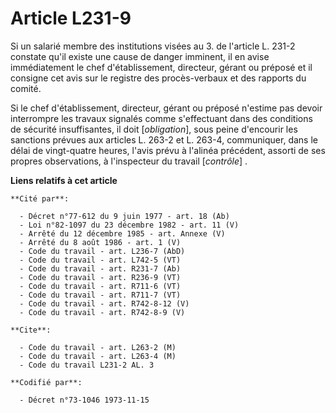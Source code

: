 # Article L231-9

Si un salarié membre des institutions visées au 3. de l'article L. 231-2 constate qu'il existe une cause de danger imminent,
il en avise immédiatement le chef d'établissement, directeur, gérant ou préposé et il consigne cet avis sur le registre des
procès-verbaux et des rapports du comité.

Si le chef d'établissement, directeur, gérant ou préposé n'estime pas devoir interrompre les travaux signalés comme
s'effectuant dans des conditions de sécurité insuffisantes, il doit [*obligation*], sous peine d'encourir les sanctions
prévues aux articles L. 263-2 et L. 263-4, communiquer, dans le délai de vingt-quatre heures, l'avis prévu à l'alinéa
précédent, assorti de ses propres observations, à l'inspecteur du travail [*contrôle*] .

**Liens relatifs à cet article**

	**Cité par**:

	  - Décret n°77-612 du 9 juin 1977 - art. 18 (Ab)
	  - Loi n°82-1097 du 23 décembre 1982 - art. 11 (V)
	  - Arrêté du 12 décembre 1985 - art. Annexe (V)
	  - Arrêté du 8 août 1986 - art. 1 (V)
	  - Code du travail - art. L236-7 (AbD)
	  - Code du travail - art. L742-5 (VT)
	  - Code du travail - art. R231-7 (Ab)
	  - Code du travail - art. R236-9 (VT)
	  - Code du travail - art. R711-6 (VT)
	  - Code du travail - art. R711-7 (VT)
	  - Code du travail - art. R742-8-12 (V)
	  - Code du travail - art. R742-8-9 (V)

	**Cite**:

	  - Code du travail - art. L263-2 (M)
	  - Code du travail - art. L263-4 (M)
	  - Code du travail L231-2 AL. 3

	**Codifié par**:

	  - Décret n°73-1046 1973-11-15
